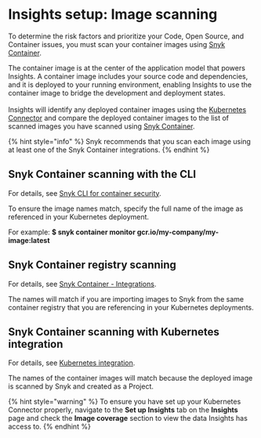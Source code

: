 # Insights setup: Image scanning

To determine the risk factors and prioritize your Code, Open Source, and Container issues, you must scan your container images using [Snyk Container](../../../scan-applications/snyk-container/).&#x20;

The container image is at the center of the application model that powers Insights. A container image includes your source code and dependencies, and it is deployed to your running environment, enabling Insights to use the container image to bridge the development and deployment states.\
\
Insights will identify any deployed container images using the [Kubernetes Connector](insights-setup-kubernetes-connector.md) and compare the deployed container images to the list of scanned images you have scanned using [Snyk Container](../../../scan-applications/snyk-container/).&#x20;

{% hint style="info" %}
Snyk recommends that you scan each image using at least one of the Snyk Container integrations.
{% endhint %}

## Snyk Container scanning with the CLI

For details, see [Snyk CLI for container security](../../../scan-applications/snyk-container/use-snyk-container-from-the-cli/).

To ensure the image names match, specify the full name of the image as referenced in your Kubernetes deployment.&#x20;

For example: **$ snyk container monitor gcr.io/my-company/my-image:latest**

## Snyk Container registry scanning

For details, see [Snyk Container - Integrations](../../../scan-containers/snyk-container-integrations/).

The names will match if you are importing images to Snyk from the same container registry that you are referencing in your Kubernetes deployments.

## Snyk Container scanning with Kubernetes integration

For details, see [Kubernetes integration](../../../scan-containers/kubernetes-integration/).

The names of the container images will match because the deployed image is scanned by Snyk and created as a Project.

{% hint style="warning" %}
To ensure you have set up your Kubernetes Connector properly, navigate to the **Set up Insights** tab on the **Insights** page and check the **Image coverage** section to view the data Insights has access to.
{% endhint %}
